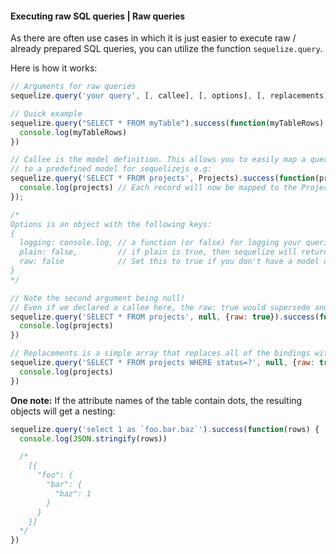 #### Executing raw SQL queries | Raw queries

As there are often use cases in which it is just easier to execute raw / already prepared SQL queries, you can utilize the function `sequelize.query`.

Here is how it works:

```js
// Arguments for raw queries
sequelize.query('your query', [, callee], [, options], [, replacements])

// Quick example
sequelize.query("SELECT * FROM myTable").success(function(myTableRows) {
  console.log(myTableRows)
})

// Callee is the model definition. This allows you to easily map a query
// to a predefined model for sequelizejs e.g:
sequelize.query('SELECT * FROM projects', Projects).success(function(projects){
  console.log(projects) // Each record will now be mapped to the Projects DAO/factory.
});

/*
Options is an object with the following keys:
{
  logging: console.log, // a function (or false) for logging your queries
  plain: false,         // if plain is true, then sequelize will return all of the records within an array, otherwise it will return a single object/first record returned.
  raw: false            // Set this to true if you don't have a model definition for your query
}
*/

// Note the second argument being null!
// Even if we declared a callee here, the raw: true would supersede and return a raw object.
sequelize.query('SELECT * FROM projects', null, {raw: true}).success(function(projects) {
  console.log(projects)
})

// Replacements is a simple array that replaces all of the bindings within your query
sequelize.query('SELECT * FROM projects WHERE status=?', null, {raw: true}, ['active']).success(function(projects) {
  console.log(projects)
})
```

**One note:** If the attribute names of the table contain dots, the resulting objects will get a nesting:

```js
sequelize.query('select 1 as `foo.bar.baz`').success(function(rows) {
  console.log(JSON.stringify(rows))

  /*
    [{
      "foo": {
        "bar": {
          "baz": 1
        }
      }
    }]
  */
})
```
